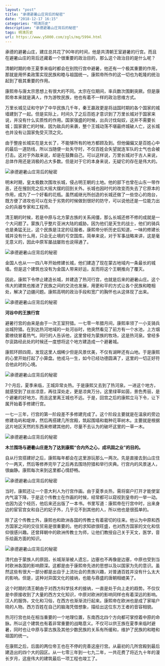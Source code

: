 ```yaml
---
layout: "post"
title: "承德避暑山庄背后的秘密"
date: "2018-12-17 16:15"
categories: "明清历史"
description: "承德避暑山庄背后的秘密"
tags: 明清历史
url: https://www.y5000.com/zgls/mq/5994.html
---
```






承德的避暑山庄，建庄总共花了90年的时间，他是共清朝王室避暑的行宫。而且在避暑山庄的背后还藏着一个很重要的政治目的，那么这个政治目的是什么呢？

清朝时期的帝王夏季来临时都会在别院行宫中避暑，他还有一个极其重要的作用，那就是用怀柔政策实现民族和睦与祖国统一。康熙帝所作的这一切也为乾隆的统治起到了极其重要的作用。

康熙帝与唐太宗思想上有很大的不同。太宗在位期间，率兵数次围剿突厥。但是康熙帝本来就是满人，作为游牧民族，他也有着不一样的政治思维方式。

万里长城见证和守护了中华民族几千年，秦王嬴政更是将战国时期的各个国家的城墙建到了一起。但是实际上，时间久了之后百姓才意识到了万里长城对于国家来说，并没有什么实质性的作用。国家强盛的时候，出兵讨伐匈奴，这并不需要长城；国家衰亡的时候，因为敌兵的来袭，整个王城动荡不堪最终城破人亡，这长城也并没有让国家免受灭顶之灾。

由于整座长城实在是太长了，不能够所有的地方都顾及到。但他偏偏又是百姓心中的最后一道防线，所以当随便一处失守时，不仅百姓会失望就连军队的士气也会被打击。这对于外敌来说，却是在鼓舞自己。可以这样说，万里长城对于古人来说，总体作用还是消极的占大多数。但是对于它的本身来说，无疑它的存在是伟大的。

![承德避暑山庄背后的秘密](/uploads/allimg/161128/6-16112P944293C.JPG)

明末时期，皇太极数次围攻长城，侵占明王朝的土地。他的部下也曾在山东一带作恶，还在搜刮完之后大摇大摆的回到关外。长城也因时代的改变而失去了它原本的作用，成为了一个好看的花瓶。虽然戚继光所创造的长城还做了一些空心的炮台，既方便了进攻也可以在处于劣势的时候做到很好的防守，可以说他还是一位能力出众的兵器专家和工程师。

清王朝的时候，若是中原与北方蒙古族的关系闹僵，那么长城还修不修的成就是一个大问题了。蒙族几乎整片亚洲大陆的威胁。因为他们是天生的战士，他们的骑兵也是勇猛无比，这个民族是注定的征服者。康熙帝分析历史后知道，一味的修建长城并没有什么用，只会无止境的亏空国库。简单来说，对于军事战略来讲，这是毫无意义的，因此中原军屡战屡败也说得通了。

![承德避暑山庄背后的秘密](/uploads/allimg/161128/6-16112P94455L2.JPG)

金国人也从一一四八年开始修建长城，他们建造了现在蒙古地域内一条最长的城墙。但是这个建筑也没有为金国人带来好运，反而将这个王朝推向了覆灭。

因此，康熙下令停止建造长城，并建造了热河行宫，也就是后来的避暑山庄。这个伟大的建筑也推进了民族之间的交流也发展，用更和平的方式让各个民族和睦相处，解决了边疆问题。康熙高明的政治手段和宽广的胸怀也从这体现了出来。

![承德避暑山庄背后的秘密](/uploads/allimg/161128/6-16112P94512E4.JPG)

**河谷中的王族行宫**

避暑行宫的由来是由于一次王室狩猎。一七零一年腊月间，康熙率领了一小支骑兵出城狩猎。在到达热河地域的一处河谷时，他突然看见了前方有一个水池，上方烟雾缭绕冒着热气。同行的人告诉他，这里曾经为蒙族的牧场，这是热河泉。曾经多尔衮路经此处的时候还一度想将这个地方建造成一个避暑城。

康熙环顾四周，发现这里人烟稀少但是风景优美，不仅有湖畔还有山地。于是康熙的心里开始打起了小算盘。他戎马一生，如今已经功德圆满了，这里的一切正好符合他此时的心境。

![承德避暑山庄背后的秘密](/uploads/allimg/161128/6-16112P9452I46.JPG)

7个月后，夏季来临，王城异常炎热。于是康熙又去到了热河泉。一进这个地方，就感受到了丝丝凉意，再往深处走，更是凉爽万分。这里绿草如茵，景色秀丽，是个避暑的好地方。而且这里离王城也不远。于是，回宫之后的康熙立马下令，让下属开始着手修建行宫。

一七一三年，行宫的第一阶段差不多修建完成了。这个阶段主要就是在温泉的旁边修建岛屿和堤岸，然后再搭建几所宫殿，筑起围墙和栽种花草树木。主要就是根据这片地区天然的东西来修建其他的，尽量不去认为的破坏这里的一草一木。

![承德避暑山庄背后的秘密](/uploads/allimg/161128/6-16112P945405L.JPG)

**木兰围场与避暑山庄是为了达到康熙“合内外之心，成巩固之业”的目的。**

自从行宫搭建好之后，康熙每年都会在这里游玩那么一两次。先是直接去到山庄住个一两天，然后等修养完毕了之后再去围场狩猎和举行庆典。行宫内的风景迷人，很幽静。康熙每次来到这里都心情舒畅。

![承德避暑山庄背后的秘密](/uploads/allimg/161128/6-16112P94554L8.JPG)

当时，康熙还让一个意大利人为行宫作画。由于夏季炎热，需将窗户打开才能使室内气温下降，于是这个传教士在作画的时候，经常都可以窥视到皇帝的一举一动。也因为这个经历，他后来还出版了一本书。书里写道：康熙帝在行宫中时，出来身边的宦官宫女和自己的妃子外，几乎见不到其他的人，所以他也是很孤单的。

除了这个传教士外，康熙也和欧洲各国的传教士有着密切的往来。他认为中原和西方国家之间的交往贸易是很重要的。他的求知欲很旺盛，也对西方国家的文化和信仰很感兴趣。还曾拜朝中的欧洲传教士为师，让他们教授自己关于天文，医学，音乐绘画方面的知识。

![承德避暑山庄背后的秘密](/uploads/allimg/161128/6-16112P9460BK.JPG)

清代由于蒙族人的原因，长城渐渐被人遗忘，边塞也不再像是边塞，中原也受到当时欧洲各国的影响颇深。这都是由于康熙帝先进的思想以及以国家为先的意识。虽然这些有很大一部分都是出自于上流社会的贵族兴趣，对普通百姓并没有什么太大的影响。但是，这种对异国文化的接纳，也能与鼎盛的唐朝相媲美了。

这个时期的清王朝由于对西方科学技术的接纳，一直是处于向上走的趋势。不仅仅是中原接收到了大量的西方文化知识，中原对欧洲的影响同样也有着深远的影响。汉人的服饰，文化和习俗，在西方也渐渐流行起来。康熙帝在欧洲也是成了家喻户晓的人物。西方百姓在自己的脑海凭借想象，描绘出这位东方王者的音容相貌。

热河行宫也处在相当重要的一个地理位置，东南西北四个方向都可掌控着中原的命脉。所以这个建筑也有着非常重要的战略意义。不仅可以供王族在夏季来临时避暑，同时也让中原与蒙古族及其他少数民族的关系有所缓和，维护了民族的和睦和祖国的统一。

在康熙之后，后面的两位帝王也在不停的完善这座行宫。从最初的几所宫殿到最后建造出的四个大的园区。从一七零三年到一七九二年，一共花费了将近九十年的漫长岁月，这座伟大的建筑最后一项工程也竣工了。
